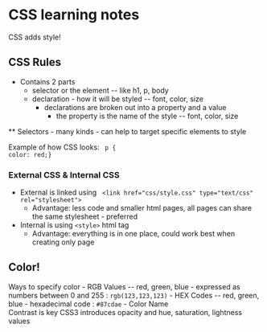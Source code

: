 # CSS learning notes

CSS adds style!

## CSS Rules
 - Contains 2 parts
   - selector or the element -- like h1, p, body
   - declaration - how it will be styled -- font, color, size
     - declarations are broken out into a property and a value
        - the property is the name of the style -- font, color, size

** Selectors - many kinds - can help to target specific elements to style

Example of how CSS looks:
``` p {```   
            ```color: red;}```    


### External CSS & Internal CSS
 - External is linked using ``` <link href="css/style.css" type="text/css" rel="stylesheet">```
    - Advantage: less code and smaller html pages, all pages can share the same stylesheet - preferred
 - Internal is using ``` <style> ``` html tag 
    - Advantage: everything is in one place, could work best when creating only page 
 


## Color!
Ways to specify color
    - RGB Values -- red, green, blue - expressed as numbers between 0 and 255 : ``` rgb(123,123,123) ```
    - HEX Codes -- red, green, blue - hexadecimal code : ``` #87cdae ```
    - Color Name  
Contrast is key
CSS3 introduces opacity and hue, saturation, lightness values 



